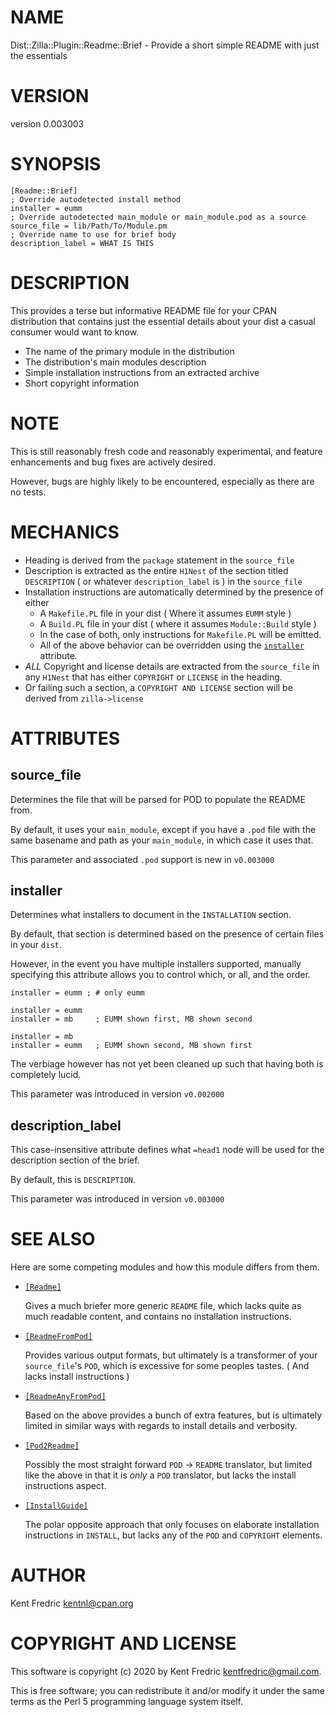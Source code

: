 # NAME

Dist::Zilla::Plugin::Readme::Brief - Provide a short simple README with just the essentials

# VERSION

version 0.003003

# SYNOPSIS

    [Readme::Brief]
    ; Override autodetected install method
    installer = eumm
    ; Override autodetected main_module or main_module.pod as a source
    source_file = lib/Path/To/Module.pm
    ; Override name to use for brief body
    description_label = WHAT IS THIS

# DESCRIPTION

This provides a terse but informative README file for your CPAN distribution
that contains just the essential details about your dist a casual consumer would want to know.

- The name of the primary module in the distribution
- The distribution's main modules description
- Simple installation instructions from an extracted archive
- Short copyright information

# NOTE

This is still reasonably fresh code and reasonably experimental, and feature enhancements and bug fixes
are actively desired.

However, bugs are highly likely to be encountered, especially as there are no tests.

# MECHANICS

- Heading is derived from the `package` statement in the `source_file`
- Description is extracted as the entire `H1Nest` of the section titled `DESCRIPTION` ( or whatever `description_label` is ) in the `source_file`
- Installation instructions are automatically determined by the presence of either
    - A `Makefile.PL` file in your dist ( Where it assumes `EUMM` style )
    - A `Build.PL` file in your dist ( where it assumes `Module::Build` style )
    - In the case of both, only instructions for `Makefile.PL` will be emitted.
    - All of the above behavior can be overridden using the [`installer`](#installer) attribute.
- _ALL_ Copyright and license details are extracted from the `source_file` in any `H1Nest` that has either `COPYRIGHT` or `LICENSE` in the heading.
- Or failing such a section, a `COPYRIGHT AND LICENSE` section will be derived from `zilla->license`

# ATTRIBUTES

## source\_file

Determines the file that will be parsed for POD to populate the README from.

By default, it uses your `main_module`, except if you have a `.pod` file with
the same basename and path as your `main_module`, in which case it uses that.

This parameter and associated `.pod` support is new in `v0.003000`

## installer

Determines what installers to document in the `INSTALLATION` section.

By default, that section is determined based on the presence of certain
files in your `dist`.

However, in the event you have multiple installers supported, manually specifying
this attribute allows you to control which, or all, and the order.

    installer = eumm ; # only eumm

    installer = eumm
    installer = mb     ; EUMM shown first, MB shown second

    installer = mb
    installer = eumm   ; EUMM shown second, MB shown first

The verbiage however has not yet been cleaned up such that having both is completely lucid.

This parameter was introduced in version `v0.002000`

## description\_label

This case-insensitive attribute defines what `=head1` node will be used for the description section of the brief.

By default, this is `DESCRIPTION`.

This parameter was introduced in version `v0.003000`

# SEE ALSO

Here are some competing modules and how this module differs from them.

- [`[Readme]`](https://metacpan.org/pod/Dist::Zilla::Plugin::Readme)

    Gives a much briefer more generic `README` file, which lacks quite as much readable content,
    and contains no installation instructions.

- [`[ReadmeFromPod]`](https://metacpan.org/pod/Dist::Zilla::Plugin::ReadmeFromPod)

    Provides various output formats, but ultimately is a transformer of your `source_file`'s `POD`,
    which is excessive for some peoples tastes. ( And lacks install instructions )

- [`[ReadmeAnyFromPod]`](https://metacpan.org/pod/Dist::Zilla::Plugin::ReadmeAnyFromPod)

    Based on the above provides a bunch of extra features, but is ultimately limited
    in similar ways with regards to install details and verbosity.

- [`[Pod2Readme]`](https://metacpan.org/pod/Dist::Zilla::Plugin::Pod2Readme)

    Possibly the most straight forward `POD` → `README` translator, but limited like the above
    in that it is _only_ a `POD` translator, but lacks the install instructions aspect.

- [`[InstallGuide]`](https://metacpan.org/pod/Dist::Zilla::Plugin::InstallGuide)

    The polar opposite approach that only focuses on elaborate installation instructions in `INSTALL`,
    but lacks any of the `POD` and `COPYRIGHT` elements.

# AUTHOR

Kent Fredric <kentnl@cpan.org>

# COPYRIGHT AND LICENSE

This software is copyright (c) 2020 by Kent Fredric <kentfredric@gmail.com>.

This is free software; you can redistribute it and/or modify it under
the same terms as the Perl 5 programming language system itself.
